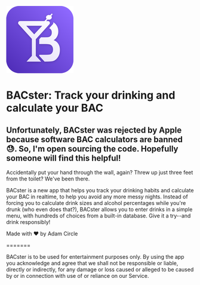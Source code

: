![icon_image](https://github.com/adamcircle/BACster/blob/main/BACster/Assets.xcassets/AppIcon.appiconset/180.png)

# BACster: Track your drinking and calculate your BAC

## Unfortunately, BACster was rejected by Apple because software BAC calculators are banned 😓. So, I'm open sourcing the code. Hopefully someone will find this helpful! 

Accidentally put your hand through the wall, again? Threw up just three feet from the toilet? We've been there.

BACster is a new app that helps you track your drinking habits and calculate your BAC in realtime, to help you avoid any more messy nights. Instead of forcing you to calculate drink sizes and alcohol percentages while you're drunk (who even does that?), BACster allows you to enter drinks in a simple menu, with hundreds of choices from a built-in database. Give it a try--and drink responsibly!

Made with ❤️ by Adam Circle

=======

BACster is to be used for entertainment purposes only. By using the app you acknowledge and agree that we shall not be responsible or liable, directly or indirectly, for any damage or loss caused or alleged to be caused by or in connection with use of or reliance on our Service.
